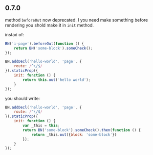 0.7.0
---------------

method ```beforeOut``` now deprecated. I you need make something before rendering you shold make it in ```init``` method.

instad of:
```js
BN('i-page').beforeOut(function () {
    return BN('some-block').someCheck();
});

BN.addDecl('hello-world', 'page', {
    route: /^\/$/
}).staticProp({
    init: function () {
        return this.out('hello world');
    }
});
```

you should write:
```js
BN.addDecl('hello-world', 'page', {
    route: /^\/$/
}).staticProp({
    init: function () {
        var _this = this;
        return BN('some-block').someCheck().then(function () {
            return _this.out({block: 'some-block'})
        });
    }
});
```
